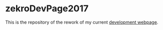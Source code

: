 # zekroDevPage2017

This is the repository of the rework of my current <a href="http://dev.zekro.de">development webpage</a>.
